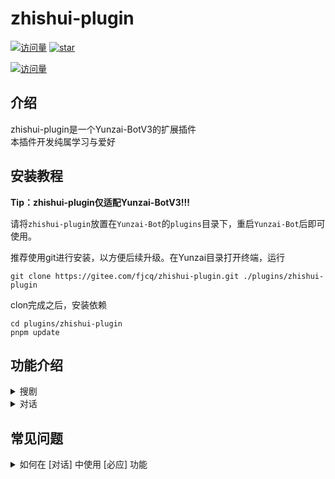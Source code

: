 # zhishui-plugin  

[![访问量](https://visitor-badge.glitch.me/badge?page_id=fjcq.zhishui-plugin&right_color=red&left_text=访%20问%20量)](https://gitee.com/fjcq/zhishui-plugin)
<a href='https://gitee.com/fjcq/zhishui-plugin/stargazers'><img src='https://gitee.com/fjcq/zhishui-plugin/badge/star.svg?theme=dark' alt='star'></img></a>

[![访问量](https://profile-counter.glitch.me/fjcq-zhishui-plugin/count.svg)](https://gitee.com/fjcq/zhishui-plugin)

## 介绍  
zhishui-plugin是一个Yunzai-BotV3的扩展插件  
本插件开发纯属学习与爱好  

## 安装教程  
**Tip：zhishui-plugin仅适配Yunzai-BotV3!!!**  

请将`zhishui-plugin`放置在`Yunzai-Bot`的`plugins`目录下，重启`Yunzai-Bot`后即可使用。 

推荐使用git进行安装，以方便后续升级。在Yunzai目录打开终端，运行  

```
git clone https://gitee.com/fjcq/zhishui-plugin.git ./plugins/zhishui-plugin  
```

clon完成之后，安装依赖  

```
cd plugins/zhishui-plugin
pnpm update
```


## 功能介绍  

<details>
  <summary>搜剧</summary>

- `#搜剧+剧名`  
  根据剧名进行搜索  

- `#取消搜剧`  
  取消当前的[#搜剧]  

- `#下一页`  
  `#搜剧`结果过多时，将会分页显示，使用此命令查看下一页  

- `#选剧+数字`  
  `#搜剧`之后，选择要看的影视剧  
  比如：`#选剧1` 
  
- `#选剧+数字`  
  `#看剧`之后，选择要观看的资源  
  比如：`#看剧1` `#看剧上一集` `#看剧下一集` 
  
- `#线路+数字`  
  `#选剧`之后，可以根据需要切换到不同的播放线路  

- `#设置搜剧接口`+数字  
  切换搜索接口  

- `#查看搜剧接口`  
  查看可用的搜剧接口  

- `#我的搜剧`  
  查看用户的搜剧记录、播放记录    
 

- `#添加搜剧接口`
  未完成，敬请期待  

</details>

<details>
  <summary>对话</summary>  
  使用Bing或者chatGPT进行AI对话  

- `止水对话重置聊天`  
  结束当前的聊天话题。 

- `#止水对话修改昵称`+昵称
  修改对话触发昵称。 例如：`#止水对话修改昵称小七`，成功之后可以用`小七你好`，将会收到回复

- `#止水对话语音(开启|关闭)`
  开启后会以语音的形式回复对话内容。
  
- `#止水对话设置发音人`+发音人数字编号
  修改对话触发昵称。 例如：`#止水对话设置发音人44`，可以切换不同的发音人  

- `#止水对话查看发音人`
  查看可用的发音人列表。  

- `#止水对话必应开关`  
  切换[开启/关闭]必应对话，如果要启用必应，同时还需要设置好必应参数。  
  
- 设置必应参数    
  *必应参数需自行提供，否则无法使用必应对话。*  
  请在浏览器中打开必应对话，按F12打开`开发人员工具`，复制页面`Cookie`后发送给BOT，Cookie中必须包含`KievRPSSecAuth`和`_U`字段  

- `#止水对话查看必应参数`  
  可查看当前的必应参数 

- `#止水对话设置对话身份`+身份描述文本  
  例如：`#设置对话身份从现在开始你是一只喵娘`  
  你也可以直接修改`/zhishui-plugin/resources/data/Context.txt`来进行身份设置。  
  *对话身份仅对必应生效*  
  
- `#止水对话查看对话身份` 查看当前的对话身份设置  
  *对话身份仅对必应生效*  

</details>  

## 常见问题  

<details>
  <summary>如何在 [对话] 中使用 [必应] 功能</summary>  

- 首先，需要一个已经激活了聊天功能的 新必应(`NewBing`)帐号   
  如何获取必应帐号，网上很多攻略，这里就不多介绍了。

- 直接打开 [新必应](https://www.bing.com/search?form=MY02AE&OCID=MY02AE&pl=launch&q=Bing+AI&showconv=1) 网站  
  无需梯子，直接用浏览器打开就可以。  

- 获取必应参数(Cookie)  
  在浏览器中按下`F12`键，打开`开发人员工具`  
  点击`开发人员工具`上方的`网络`选项卡  
  在下面的`名称`栏里，找到`lsp.aspx`文件  
  复制`lsp.aspx`文件的`Cookie`值  

- 将刚刚复制的`Cookie`发送给机器人  
  这个`Cookie`至少要包含`KievRPSSecAuth`和`_U`字段  

</details> 